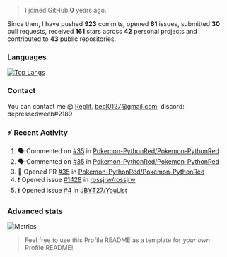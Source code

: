 > I joined GitHub **0** years ago.

Since then, I have pushed **923** commits, opened **61** issues, submitted **30** pull requests, received **161** stars across **42** personal projects and contributed to **43** public repositories.


### Languages

[![Top Langs](https://github-readme-stats.vercel.app/api/top-langs/?username=JBYT27&layout=compact&langs_count=8)](https://github.com/anuraghazra/github-readme-stats)


### Contact
You can contact me @ [Replit](https://replit.com/@JBloves27), beol0127@gmail.com, discord: depressedweeb#2189

### :zap: Recent Activity

<!--START_SECTION:activity-->
1. 🗣 Commented on [#35](https://github.com/Pokemon-PythonRed/Pokemon-PythonRed/issues/35) in [Pokemon-PythonRed/Pokemon-PythonRed](https://github.com/Pokemon-PythonRed/Pokemon-PythonRed)
2. 🗣 Commented on [#35](https://github.com/Pokemon-PythonRed/Pokemon-PythonRed/issues/35) in [Pokemon-PythonRed/Pokemon-PythonRed](https://github.com/Pokemon-PythonRed/Pokemon-PythonRed)
3. 💪 Opened PR [#35](https://github.com/Pokemon-PythonRed/Pokemon-PythonRed/pull/35) in [Pokemon-PythonRed/Pokemon-PythonRed](https://github.com/Pokemon-PythonRed/Pokemon-PythonRed)
4. ❗️ Opened issue [#1428](https://github.com/rossjrw/rossjrw/issues/1428) in [rossjrw/rossjrw](https://github.com/rossjrw/rossjrw)
5. ❗️ Opened issue [#4](https://github.com/JBYT27/YouList/issues/4) in [JBYT27/YouList](https://github.com/JBYT27/YouList)
<!--END_SECTION:activity-->

### Advanced stats

![Metrics](https://github.com/JBYT27/JBYT27/blob/main/github-metrics.svg)


> Feel free to use this Profile README as a template for *your own* Profile README!

